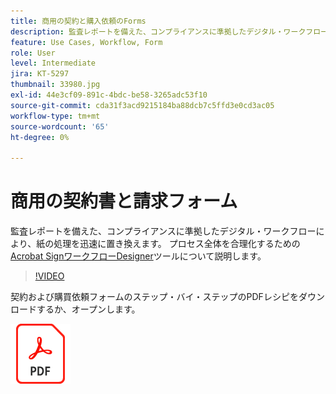 ```yaml
---
title: 商用の契約と購入依頼のForms
description: 監査レポートを備えた、コンプライアンスに準拠したデジタル・ワークフローにより、紙の処理を迅速に置き換え
feature: Use Cases, Workflow, Form
role: User
level: Intermediate
jira: KT-5297
thumbnail: 33980.jpg
exl-id: 44e3cf09-891c-4bdc-be58-3265adc53f10
source-git-commit: cda31f3acd9215184ba88dcb7c5ffd3e0cd3ac05
workflow-type: tm+mt
source-wordcount: '65'
ht-degree: 0%

---
```


# 商用の契約書と請求フォーム

監査レポートを備えた、コンプライアンスに準拠したデジタル・ワークフローにより、紙の処理を迅速に置き換えます。 プロセス全体を合理化するための[Acrobat SignワークフローDesigner](../admin/building-a-custom-workflow.md)ツールについて説明します。

>[!VIDEO](https://video.tv.adobe.com/v/33980?quality=12&learn=on&hidetitle=true)

契約および購買依頼フォームのステップ・バイ・ステップのPDFレシピをダウンロードするか、オープンします。

[![PDFレシピのダウンロード](../assets/acrobat_PDF_96.png)](../assets/adobe-sign_set_up_a_workflow_use_case.pdf)
